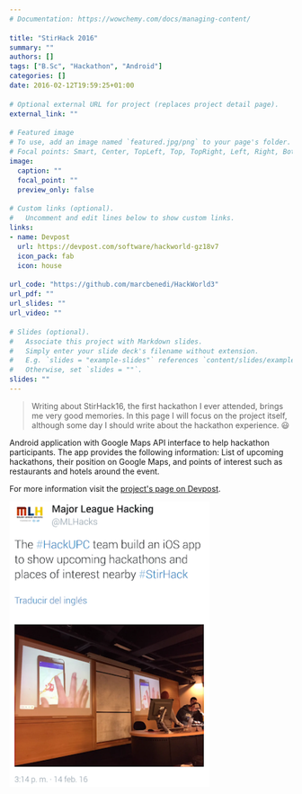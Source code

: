 ```yaml
---
# Documentation: https://wowchemy.com/docs/managing-content/

title: "StirHack 2016"
summary: ""
authors: []
tags: ["B.Sc", "Hackathon", "Android"]
categories: []
date: 2016-02-12T19:59:25+01:00

# Optional external URL for project (replaces project detail page).
external_link: ""

# Featured image
# To use, add an image named `featured.jpg/png` to your page's folder.
# Focal points: Smart, Center, TopLeft, Top, TopRight, Left, Right, BottomLeft, Bottom, BottomRight.
image:
  caption: ""
  focal_point: ""
  preview_only: false

# Custom links (optional).
#   Uncomment and edit lines below to show custom links.
links:
- name: Devpost
  url: https://devpost.com/software/hackworld-gz18v7
  icon_pack: fab
  icon: house

url_code: "https://github.com/marcbenedi/HackWorld3"
url_pdf: ""
url_slides: ""
url_video: ""

# Slides (optional).
#   Associate this project with Markdown slides.
#   Simply enter your slide deck's filename without extension.
#   E.g. `slides = "example-slides"` references `content/slides/example-slides.md`.
#   Otherwise, set `slides = ""`.
slides: ""
---
```


> Writing about StirHack16, the first hackathon I ever attended, brings me very good memories. In this page I will focus on the project itself, although some day I should write about the hackathon experience. 😃

Android application with Google Maps API interface to help hackathon participants. The app provides the following information: List of upcoming hackathons, their position on Google Maps, and points of interest such as restaurants and hotels around the event.

For more information visit the [project's page on Devpost](https://devpost.com/software/hackworld-gz18v7).

![](tweet.png)

